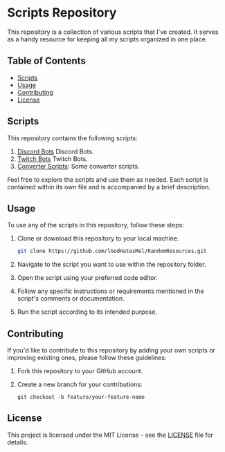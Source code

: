# Scripts Repository

This repository is a collection of various scripts that I've created. It serves as a handy resource for keeping all my scripts organized in one place.

## Table of Contents

- [Scripts](#Scripts)
- [Usage](#usage)
- [Contributing](#contributing)
- [License](#License)

## Scripts

This repository contains the following scripts:

1. [Discord Bots](Scripts/Bots/GHM_DiscordBot/) Discord Bots.
2. [Twitch Bots](Scripts/TwitchBots/) Twitch Bots.
3. [Converter Scripts](Scripts/ConverterScripts/): Some converter scripts.

Feel free to explore the scripts and use them as needed. Each script is contained within its own file and is accompanied by a brief description.

## Usage

To use any of the scripts in this repository, follow these steps:

1. Clone or download this repository to your local machine.
   ```bash
   git clone https://github.com/lGodHatesMel/RandomResources.git

2. Navigate to the script you want to use within the repository folder.

3. Open the script using your preferred code editor.

4. Follow any specific instructions or requirements mentioned in the script's comments or documentation.

5. Run the script according to its intended purpose.

## Contributing

If you'd like to contribute to this repository by adding your own scripts or improving existing ones, please follow these guidelines:

1. Fork this repository to your GitHub account.

2. Create a new branch for your contributions:

   ```shell
   git checkout -b feature/your-feature-name

## License

This project is licensed under the MIT License - see the [LICENSE](LICENSE) file for details.
